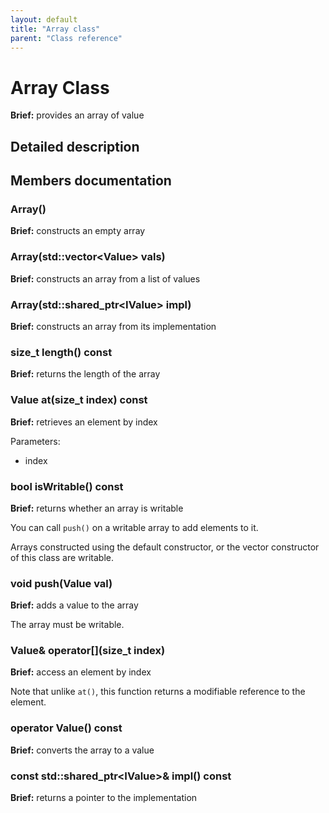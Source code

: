 ```yaml
---
layout: default
title: "Array class"
parent: "Class reference"
---
```


# Array Class

**Brief:** provides an array of value

## Detailed description

## Members documentation

### Array()

**Brief:** constructs an empty array

### Array(std::vector\<Value> vals)

**Brief:** constructs an array from a list of values

### Array(std::shared_ptr\<IValue> impl)

**Brief:** constructs an array from its implementation

### size_t length() const

**Brief:** returns the length of the array

### Value at(size_t index) const

**Brief:** retrieves an element by index

Parameters:
- index

### bool isWritable() const

**Brief:** returns whether an array is writable

You can call `push()` on a writable array to add elements to it.

Arrays constructed using the default constructor, or the vector constructor of this class are writable.

### void push(Value val)

**Brief:** adds a value to the array

The array must be writable.

### Value& operator\[](size_t index)

**Brief:** access an element by index

Note that unlike `at()`, this function returns a modifiable reference to the element.

###  operator Value() const

**Brief:** converts the array to a value

### const std::shared_ptr\<IValue>& impl() const

**Brief:** returns a pointer to the implementation


